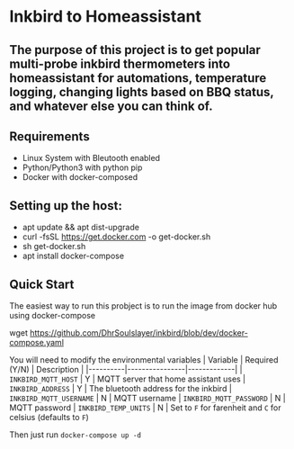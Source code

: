 # Inkbird to Homeassistant
## The purpose of this project is to get popular multi-probe inkbird thermometers into homeassistant for automations, temperature logging, changing lights based on BBQ status, and whatever else you can think of.

## Requirements

- Linux System with Bleutooth enabled
- Python/Python3 with python pip
- Docker with docker-composed

## Setting up the host:

- apt update && apt dist-upgrade
- curl -fsSL https://get.docker.com -o get-docker.sh
- sh get-docker.sh
- apt install docker-compose

## Quick Start
The easiest way to run this probject is to run the image from docker hub using docker-compose

wget https://github.com/DhrSoulslayer/inkbird/blob/dev/docker-compose.yaml

You will need to modify the environmental variables
| Variable | Required (Y/N) | Description |
|----------|----------------|-------------|
| `INKBIRD_MQTT_HOST` | Y | MQTT server that home assistant uses
| `INKBIRD_ADDRESS` | Y | The bluetooth address for the inkbird
| `INKBIRD_MQTT_USERNAME` | N | MQTT username
| `INKBIRD_MQTT_PASSWORD` | N | MQTT password
| `INKBIRD_TEMP_UNITS` | N | Set to `F` for farenheit and `C` for celsius (defaults to `F`)

Then just run `docker-compose up -d`
